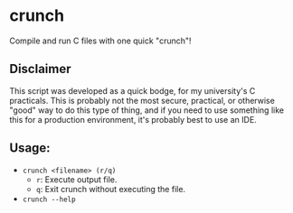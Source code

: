 # crunch
Compile and run C files with one quick "crunch"!

## Disclaimer

This script was developed as a quick bodge, for my university's C practicals. This is probably not the most secure, practical, or otherwise "good" way to do this type of thing, and if you need to use something like this for a production environment, it's probably best to use an IDE.

## Usage:

- `crunch <filename> (r/q)`
  - `r`: Execute output file.
  - `q`: Exit crunch without executing the file.
- `crunch --help`
